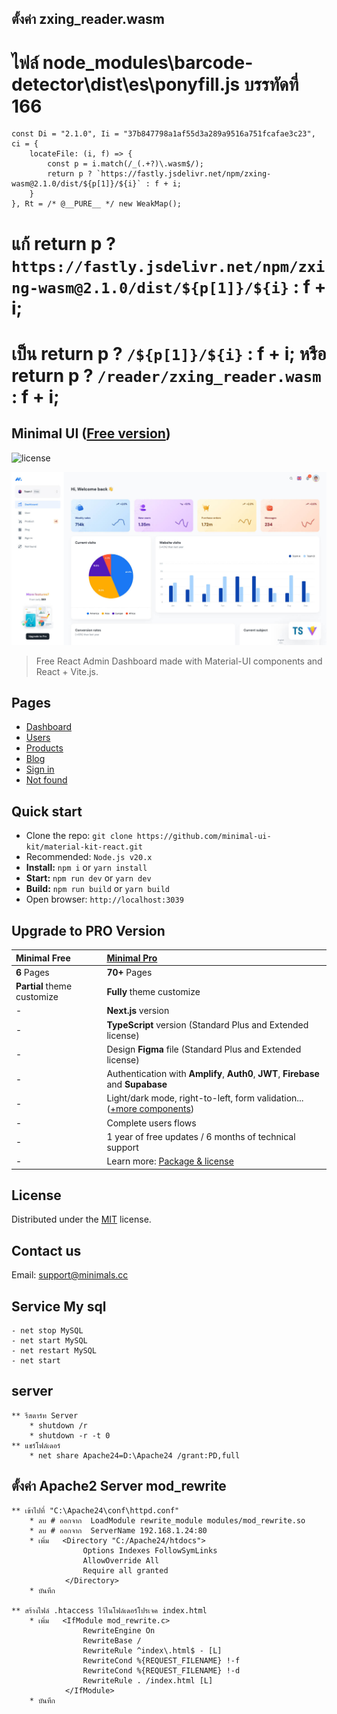 ## ตั้งค่า zxing_reader.wasm

# ไฟล์ node_modules\barcode-detector\dist\es\ponyfill.js บรรทัดที่ 166

    const Di = "2.1.0", Ii = "37b847798a1af55d3a289a9516a751fcafae3c23", ci = {
        locateFile: (i, f) => {
            const p = i.match(/_(.+?)\.wasm$/);
            return p ? `https://fastly.jsdelivr.net/npm/zxing-wasm@2.1.0/dist/${p[1]}/${i}` : f + i;
        }
    }, Rt = /* @__PURE__ */ new WeakMap();

# แก้ return p ? `https://fastly.jsdelivr.net/npm/zxing-wasm@2.1.0/dist/${p[1]}/${i}` : f + i;

# เป็น return p ? `/${p[1]}/${i}` : f + i; หรือ return p ? `/reader/zxing_reader.wasm` : f + i;

## Minimal UI ([Free version](https://free.minimals.cc/))

![license](https://img.shields.io/badge/license-MIT-blue.svg)

![preview](public/assets/images/minimal-free-preview.jpg)

> Free React Admin Dashboard made with Material-UI components and React + Vite.js.

## Pages

- [Dashboard](https://free.minimals.cc/)
- [Users](https://free.minimals.cc/user)
- [Products](https://free.minimals.cc/products)
- [Blog](https://free.minimals.cc/blog)
- [Sign in](https://free.minimals.cc/sign-in)
- [Not found](https://free.minimals.cc/404)

## Quick start

- Clone the repo: `git clone https://github.com/minimal-ui-kit/material-kit-react.git`
- Recommended: `Node.js v20.x`
- **Install:** `npm i` or `yarn install`
- **Start:** `npm run dev` or `yarn dev`
- **Build:** `npm run build` or `yarn build`
- Open browser: `http://localhost:3039`

## Upgrade to PRO Version

| Minimal Free                | [Minimal Pro](https://material-ui.com/store/items/minimal-dashboard/)                                   |
| :-------------------------- | :------------------------------------------------------------------------------------------------------ |
| **6** Pages                 | **70+** Pages                                                                                           |
| **Partial** theme customize | **Fully** theme customize                                                                               |
| -                           | **Next.js** version                                                                                     |
| -                           | **TypeScript** version (Standard Plus and Extended license)                                             |
| -                           | Design **Figma** file (Standard Plus and Extended license)                                              |
| -                           | Authentication with **Amplify**, **Auth0**, **JWT**, **Firebase** and **Supabase**                      |
| -                           | Light/dark mode, right-to-left, form validation... ([+more components](https://minimals.cc/components)) |
| -                           | Complete users flows                                                                                    |
| -                           | 1 year of free updates / 6 months of technical support                                                  |
| -                           | Learn more: [Package & license](https://docs.minimals.cc/package)                                       |

## License

Distributed under the [MIT](https://github.com/minimal-ui-kit/minimal.free/blob/main/LICENSE.md) license.

## Contact us

Email: support@minimals.cc

## Service My sql

    - net stop MySQL
    - net start MySQL
    - net restart MySQL
    - net start

## server

    ** รีสตาร์ท Server
        * shutdown /r
        * shutdown -r -t 0
    ** แชร์โฟล์เดอร์
        * net share Apache24=D:\Apache24 /grant:PD,full

## ตั้งค่า Apache2 Server mod_rewrite

    ** เข้าไปที่ "C:\Apache24\conf\httpd.conf"
        * ลบ # ออกจาก  LoadModule rewrite_module modules/mod_rewrite.so
        * ลบ # ออกจาก  ServerName 192.168.1.24:80
        * เพิ่ม   <Directory "C:/Apache24/htdocs">
                    Options Indexes FollowSymLinks
                    AllowOverride All
                    Require all granted
                </Directory>
        * บันทึก

    ** สร้างไฟล์ .htaccess ไว้ในโฟล์เดอร์โปรเจค index.html
        * เพิ่ม   <IfModule mod_rewrite.c>
                    RewriteEngine On
                    RewriteBase /
                    RewriteRule ^index\.html$ - [L]
                    RewriteCond %{REQUEST_FILENAME} !-f
                    RewriteCond %{REQUEST_FILENAME} !-d
                    RewriteRule . /index.html [L]
                </IfModule>
        * บันทึก
